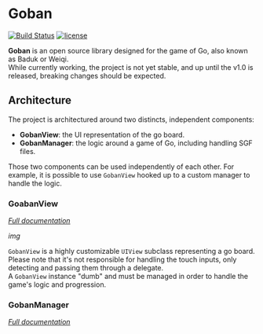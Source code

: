 # Goban
[![Build Status](https://travis-ci.org/Boris-Em/Goban.svg)](https://travis-ci.org/Boris-Em/Goban)
[![license](https://img.shields.io/github/license/mashape/apistatus.svg?maxAge=2592000?style=plastic)](https://github.com/Boris-Em/Goban/blob/master/LICENSE)

**Goban** is an open source library designed for the game of Go, also known as Baduk or Weiqi.  
While currently working, the project is not yet stable, and up until the v1.0 is released, breaking changes should be expected.

## Architecture

The project is architectured around two distincts, independent components:
- **GobanView**: the UI representation of the go board.
- **GobanManager**: the logic around a game of Go, including handling SGF files.

Those two components can be used independently of each other. For example, it is possible to use `GobanView` hooked up to a custom manager to handle the logic.

### GoabanView

[*Full documentation*]()

*img*

`GobanView` is a highly customizable `UIView` subclass representing a go board. Please note that it's not responsible for handling the touch inputs, only detecting and passing them through a delegate.  
A `GobanView` instance "dumb" and must be managed in order to handle the game's logic and progression.

### GobanManager

[*Full documentation*]()

